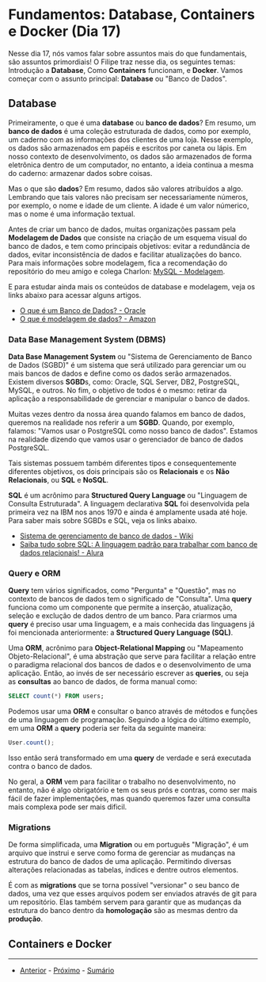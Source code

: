 # Fundamentos: Database, Containers e Docker (Dia 17)
Nesse dia 17, nós vamos falar sobre assuntos mais do que fundamentais, são assuntos primordiais! O Filipe traz nesse dia, os seguintes temas: Introdução a **Database**, Como **Containers** funcionam, e **Docker**. Vamos começar com o assunto principal: **Database** ou "Banco de Dados". 

## Database
Primeiramente, o que é uma **database** ou **banco de dados**? Em resumo, um **banco de dados** é uma coleção estruturada de dados, como por exemplo, um caderno com as informações dos clientes de uma loja. Nesse exemplo, os dados são armazenados em papéis e escritos por caneta ou lápis. Em nosso contexto de desenvolvimento, os dados são armazenados de forma eletrônica dentro de um computador, no entanto, a ideia continua a mesma do caderno: armazenar dados sobre coisas.

Mas o que são **dados**? Em resumo, dados são valores atribuídos a algo. Lembrando que tais valores não precisam ser necessariamente números, por exemplo, o nome e idade de um cliente. A idade é um valor númerico, mas o nome é uma informação textual.

Antes de criar um banco de dados, muitas organizações passam pela **Modelagem de Dados** que consiste na criação de um esquema visual do banco de dados, e tem como principais objetivos: evitar a redundância de dados, evitar inconsistência de dados e facilitar atualizações do banco. Para mais informações sobre modelagem, fica a recomendação do repositório do meu amigo e colega Charlon: [MySQL - Modelagem](https://github.com/charlon-156/MySQL/blob/main/Modelagem.md#modelagem-de-dados).

E para estudar ainda mais os conteúdos de database e modelagem, veja os links abaixo para acessar alguns artigos.
- [O que é um Banco de Dados? - Oracle](https://www.oracle.com/br/database/what-is-database/)
- [O que é modelagem de dados? - Amazon](https://aws.amazon.com/pt/what-is/data-modeling/)

### Data Base Management System (DBMS)
**Data Base Management System** ou "Sistema de Gerenciamento de Banco de Dados (SGBD)" é um sistema que será utilizado para gerenciar um ou mais bancos de dados e define como os dados serão armazenados. Existem diversos **SGBD**s, como:  Oracle, SQL Server, DB2, PostgreSQL, MySQL, e outros. No fim, o objetivo de todos é o mesmo: retirar da aplicação a responsabilidade de gerenciar e manipular o banco de dados. 

Muitas vezes dentro da nossa área quando falamos em banco de dados, queremos na realidade nos referir a um **SGBD**. Quando, por exemplo, falamos: "Vamos usar o PostgreSQL como nosso banco de dados". Estamos na realidade dizendo que vamos usar o gerenciador de banco de dados PostgreSQL.

Tais sistemas possuem também diferentes tipos e consequentemente diferentes objetivos, os dois principais são os **Relacionais** e os **Não Relacionais**, ou **SQL** e **NoSQL**.

**SQL** é um acrônimo para **Structured Query Language** ou "Linguagem de Consulta Estruturada". A linguagem declarativa **SQL** foi desenvolvida pela primeira vez na IBM nos anos 1970 e ainda é amplamente usada até hoje. Para saber mais sobre SGBDs e SQL, veja os links abaixo.

- [Sistema de gerenciamento de banco de dados - Wiki](https://pt.wikipedia.org/wiki/Sistema_de_gerenciamento_de_banco_de_dados)
- [Saiba tudo sobre SQL: A linguagem padrão para trabalhar com banco de dados relacionais! - Alura](https://www.alura.com.br/artigos/o-que-e-sql)

### Query e ORM
**Query** tem vários significados, como "Pergunta" e "Questão", mas no contexto de bancos de dados tem o significado de "Consulta". Uma **query** funciona como um componente que permite a inserção, atualização, seleção e exclução de dados dentro de um banco. Para criarmos uma **query** é preciso usar uma linguagem, e a mais conhecida das linguagens já foi mencionada anteriormente: a **Structured Query Language (SQL)**.

Uma **ORM**, acrônimo para **Object-Relational Mapping** ou "Mapeamento Objeto-Relacional", é uma abstração que serve para facilitar a relação entre o paradigma relacional dos bancos de dados e o desenvolvimento de uma aplicação. Então, ao invés de ser necessário escrever as **queries**, ou seja as **consultas** ao banco de dados, de forma manual como:
```sql
SELECT count(*) FROM users;
```
Podemos usar uma **ORM** e consultar o banco através de métodos e funções de uma linguagem de programação. Seguindo a lógica do último exemplo, em uma **ORM** a **query** poderia ser feita da seguinte maneira:
```js
User.count();
```
Isso então será transformado em uma **query** de verdade e será executada contra o banco de dados.

No geral, a **ORM** vem para facilitar o trabalho no desenvolvimento, no entanto, não é algo obrigatório e tem os seus prós e contras, como ser mais fácil de fazer implementações, mas quando queremos fazer uma consulta mais complexa pode ser mais dificil.

### Migrations
De forma simplificada, uma **Migration** ou em português "Migração", é um arquivo que instrui e serve como forma de gerenciar as mudanças na estrutura do banco de dados de uma aplicação. Permitindo diversas alterações relacionadas as tabelas, índices e dentre outros elementos.

É com as **migrations** que se torna possível "versionar" o seu banco de dados, uma vez que esses arquivos podem ser enviados através de git para um repositório. Elas também servem para garantir que as mudanças da estrutura do banco dentro da **homologação** são as mesmas dentro da **produção**.

## Containers e Docker
---

- [Anterior](/dias/dia16.md) - [Próximo](/dias/dia18.md) - [Sumário](../README.md)
